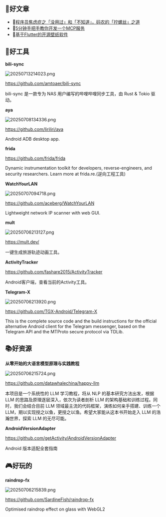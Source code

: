 
## 📖好文章 
* 📄[程序员焦虑症之「没用过」和「不知道」，码农的「拧螺丝」之道](https://juejin.cn/post/7451964967165231104)
* 📄[5分钟手把手教你开发一个MCP服务](https://juejin.cn/post/7489302960175185974)
* 📄[基于Flutter的开源壁纸软件](https://juejin.cn/post/7478870801157324852)


## 🔨好工具

**bili-sync**

![20250713214023.png](imgs/20250713214023.png)

https://github.com/amtoaer/bili-sync

bili-sync 是一款专为 NAS 用户编写的哔哩哔哩同步工具，由 Rust & Tokio 驱动。


**aya**

![20250708134336.png](imgs/20250708134336.png)

https://github.com/liriliri/aya


Android ADB desktop app.


**frida**

https://github.com/frida/frida


Dynamic instrumentation toolkit for developers, reverse-engineers, and security researchers. Learn more at frida.re.(逆向工程工具)

**WatchYourLAN**

![20250707094718.png](imgs/20250707094718.png)

https://github.com/aceberg/WatchYourLAN


Lightweight network IP scanner with web GUI.

**mult**

![20250706213127.png](imgs/20250706213127.png)

https://mult.dev/

一键生成旅游轨迹动画工具。

**ActivityTracker**

https://github.com/fashare2015/ActivityTracker

Android客户端，查看当前的Activity工具。

**Telegram-X**

![20250706213920.png](imgs/20250706213920.png)

https://github.com/TGX-Android/Telegram-X

This is the complete source code and the build instructions for the official alternative Android client for the Telegram messenger, based on the Telegram API and the MTProto secure protocol via TDLib.


## 📚好资源


**从零开始的大语言模型原理与实践教程**

![20250706215724.png](imgs/20250706215724.png)

https://github.com/datawhalechina/happy-llm

本项目是一个系统性的 LLM 学习教程，将从 NLP 的基本研究方法出发，根据 LLM 的思路及原理逐层深入，依次为读者剖析 LLM 的架构基础和训练过程。同时，我们会结合目前 LLM 领域最主流的代码框架，演练如何亲手搭建、训练一个 LLM，期以实现授之以鱼，更授之以渔。希望大家能从这本书开始走入 LLM 的浩瀚世界，探索 LLM 的无尽可能。

**AndroidVersionAdapter**

https://github.com/getActivity/AndroidVersionAdapter

Android 版本适配全套指南


## 🎮好玩的

**raindrop-fx**

![20250706215839.png](imgs/20250706215839.png)

https://github.com/SardineFish/raindrop-fx

Optimised raindrop effect on glass with WebGL2


